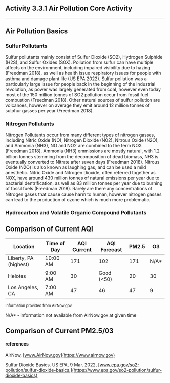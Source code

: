 ## Activity 3.3.1 Air Pollution Core Activity

---

## Air Pollution Basics

### Sulfur Pollutants

Sulfur pollutants mainly consist of Sulfur Dioxide (SO2), Hydrogen Sulphide (H2S), and Sulfur Oxides (SOX). 
Pollution from sulfur can have multiple affects on the environment, including impaired visibility due to hazing (Freedman 2018), 
as well as health issue respiratory issues for people with asthma and damage plant life (US EPA 2022).
Sulfur pollution was a particularly large issue for people back in the beginning of the industrial revolution, as power was
largely generated from coal, however even today most of the 150 million tonnes of SO2 pollution occur from fossil fuel combustion (Freedman 2018).
Other natural sources of sulfur pollution are volcanoes, however on average they emit around 12 million tonnes of sulphur gasses
per year (Freedman 2018).

### Nitrogen Pollutants

Nitrogen Pollutants occur from many different types of nitrogen gasses, including Nitric Oxide (NO), Nitrogen Dioxide (NO2), 
Nitrous Oxide (N2O), and Ammonia (NH3), NO and NO2 are combined to the term NOX (Freedman 2018).
Ammonia (NH3) emmissions are mostly natural, with 1.2 billion tonnes stemming from the decomposition of dead biomass, NH3 is
eventually converted to Nitrate after seven days (Freedman 2018).
Nitrous Oxide (N2O) is also known as laughing gas, and can be used a mild anesthetic. 
Nitric Oxide and Nitrogen Dioxide, often referred together as NOX, have around 430 million tonnes of natural emissions per year
due to bacterial dentrification, as well as 83 million tonnes per year due to burning of fossil fuels (Freedman 2018).
Rarely are there any concentrations of Nitrogen gases that cause cause harm to human, however nitrogen gasses can lead to the 
production of ozone which is much more problematic. 

### Hydrocarbon and Volatile Organic Compound Pollutants



## Comparison of Current AQI

| Location | Time of Day | AQI Current | AQI Forecast | PM2.5 | O3 |
|---|---|---|---|---|---|
Liberty, PA (highest) | 10:00 AM | 171 | 102 | 171 | N/A\* |
Helotes | 9:00 AM | 30 | Good (<50) | 20 | 30 |
Los Angeles, CA | 7:00 AM | 47 | 46 | 47 | 9 |

<sup>Information provided from AirNow.gov

N/A\* - Information not available from AirNow.gov at given time</sup>



## Comparison of Current PM2.5/03


#### references
AirNow, [www.AirNow.gov](https://www.airnow.gov)

Sulfur Dioxide Basics. US EPA, 9 Mar. 2022, [www.epa.gov/so2-pollution/sulfur-dioxide-basics.](https://www.epa.gov/so2-pollution/sulfur-dioxide-basics)


